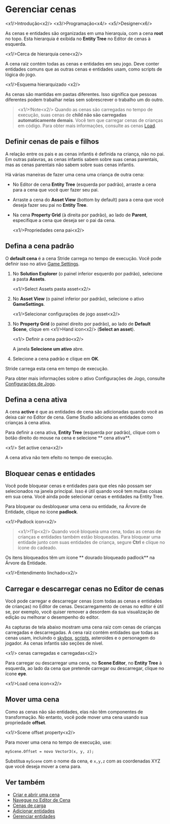 # Gerenciar cenas

<x1\/>Introdução<x2\/>
<x3\/>Programação<x4\/>
<x5\/>Designer<x6\/>

As cenas e entidades são organizadas em uma hierarquia, com a cena **root** no topo. Esta hierarquia é exibida no **Entity Tree** no Editor de cenas à esquerda.

<x1\/>Cerca de hierarquia cene<x2\/>

A cena raiz contém todas as cenas e entidades em seu jogo. Deve conter entidades comuns que as outras cenas e entidades usam, como scripts de lógica do jogo.

<x1\/>Esquema hierarquizado <x2\/>

As cenas são mantidas em pastas diferentes. Isso significa que pessoas diferentes podem trabalhar nelas sem sobrescrever o trabalho um do outro.

> <x1\/>!Note<x2\/>
> Quando as cenas são carregadas no tempo de execução, suas cenas de **child não são carregadas automaticamente demais**. Você tem que carregar cenas de crianças em código. Para obter mais informações, consulte as cenas [Load](load-scenes.md).

## Definir cenas de pais e filhos

A relação entre os pais e as cenas infantis é definida na criança, não no pai. Em outras palavras, as cenas infantis sabem sobre suas cenas parentais, mas as cenas parentais não sabem sobre suas cenas infantis.

Há várias maneiras de fazer uma cena uma criança de outra cena:

* No Editor de cena **Entity Tree** (esquerda por padrão), arraste a cena para a cena que você quer fazer seu pai.

* Arraste a cena do **Asset View** (bottom by default) para a cena que você deseja fazer seu pai no **Entity Tree**.

* Na cena **Property Grid** (à direita por padrão), ao lado de **Parent**, especifique a cena que deseja ser o pai da cena.

   <x1\/>Propriedades cena pai<x2\/>

## Defina a cena padrão

O **default cena** é a cena Stride carrega no tempo de execução. Você pode definir isso no ativo [Game Settings](game-settings.md).

1. No **Solution Explorer** (o painel inferior esquerdo por padrão), selecione a pasta **Assets**.

   <x1\/>Select Assets pasta asset<x2\/>

2. No **Asset View** (o painel inferior por padrão), selecione o ativo **GameSettings**.

   <x1\/>Selecionar configurações de jogo asset<x2\/>

3. No **Property Grid** (o painel direito por padrão), ao lado de **Default Scene**, clique em <x1\/>Hand icon<x2\/> (**Select an asset**).

   <x1\/> Definir a cena padrão<x2\/>

   A janela **Selecione um ativo** abre.

2. Selecione a cena padrão e clique em **OK**.

Stride carrega esta cena em tempo de execução.

Para obter mais informações sobre o ativo Configurações de Jogo, consulte [Configurações de Jogo](game-settings.md).

## Defina a cena ativa

A cena **active** é que as entidades de cena são adicionadas quando você as deixa cair no Editor de cena. Game Studio adiciona as entidades como crianças à cena ativa.

Para definir a cena ativa, **Entity Tree** (esquerda por padrão), clique com o botão direito do mouse na cena e selecione ** cena ativa**.

<x1\/> Set active cena<x2\/>

A cena ativa não tem efeito no tempo de execução.

## Bloquear cenas e entidades

Você pode bloquear cenas e entidades para que eles não possam ser selecionados na janela principal. Isso é útil quando você tem muitas coisas em sua cena. Você ainda pode selecionar cenas e entidades na Entity Tree.

Para bloquear ou desbloquear uma cena ou entidade, na Árvore de Entidade, clique no ícone **padlock**.

<x1\/>Padlock icon<x2\/>

> <x1\/>!Tip<x2\/>
> Quando você bloqueia uma cena, todas as cenas de crianças e entidades também estão bloqueadas. Para bloquear uma entidade junto com suas entidades de criança, segure **Ctrl** e clique no ícone do cadeado.

Os itens bloqueados têm um ícone ** dourado bloqueado padlock** na Árvore da Entidade.

<x1\/>Entendimento linchado<x2\/>

## Carregar e descarregar cenas no Editor de cenas

Você pode carregar e descarregar cenas (com todas as cenas e entidades de crianças) no Editor de cenas. Descarregamento de cenas no editor é útil se, por exemplo, você quiser remover a desordem da sua visualização de edição ou melhorar o desempenho do editor.

As capturas de tela abaixo mostram uma cena raiz com cenas de crianças carregadas e descarregadas. A cena raiz contém entidades que todas as cenas usam, incluindo o [skybox](../graphics/textures/skyboxes-and-backgrounds.md), [scripts](../scripts/index.md), asteroides e o personagem do jogador. As cenas infantis são seções de nível.

<x1\/> cenas carregadas e carregadas<x2\/>

Para carregar ou descarregar uma cena, no **Scene Editor**, no **Entity Tree** à esquerda, ao lado da cena que pretende carregar ou descarregar, clique no ícone **eye**.

<x1\/>Load cena icon<x2\/>

## Mover uma cena

Como as cenas não são entidades, elas não têm componentes de transformação. No entanto, você pode mover uma cena usando sua propriedade **offset**.

<x1\/>Scene offset property<x2\/>

Para mover uma cena no tempo de execução, use:

`myScene.Offset = novo Vector3(x, y, z);`

Substitua `myScene` com o nome da cena, e `x,y,z` com as coordenadas XYZ que você deseja mover a cena para.

## Ver também

* [Criar e abrir uma cena](create-a-scene.md)
* [Navegue no Editor de Cena](navigate-in-the-scene-editor.md)
* [Cenas de carga](load-scenes.md)
* [Adicionar entidades](add-entities.md)
* [Gerenciar entidades](manage-entities.md)
